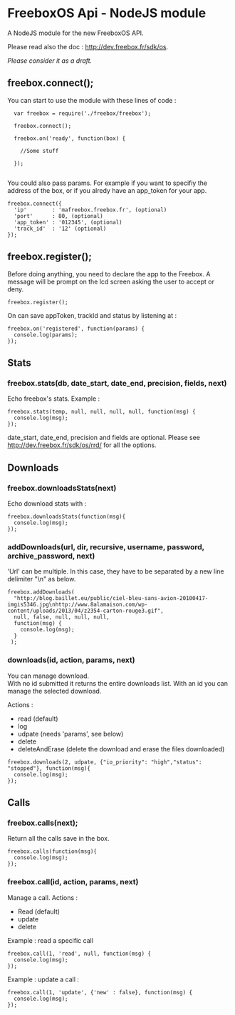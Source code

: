 FreeboxOS Api - NodeJS module
===============

A NodeJS module for the new FreeboxOS API.

Please read also the doc : http://dev.freebox.fr/sdk/os.

*Please consider it as a draft.*

freebox.connect();
------
You can start to use the module with these lines of code :

```
  var freebox = require('./freebox/freebox'); 

  freebox.connect();
  
  freebox.on('ready', function(box) {
  
    //Some stuff
  
  });
  
```

You could also pass params. For example if you want to specifiy the address of the box, or if you alredy have an app_token for your app.

```
freebox.connect({
  'ip'        : 'mafreebox.freebox.fr', (optional)
  'port'      : 80, (optional)
  'app_token' : '012345', (optional)
  'track_id'  : '12' (optional)
});
```


freebox.register();
------------------------------
Before doing anything, you need to declare the app to the Freebox. A message will be prompt on the lcd screen asking the user to accept or deny.

```
freebox.register();
```

On can save appToken, trackId and status by listening at :

```
freebox.on('registered', function(params) {
  console.log(params);
});
```

Stats
-------
### freebox.stats(db, date_start, date_end, precision, fields, next)
Echo freebox's stats. Example :
```
freebox.stats(temp, null, null, null, null, function(msg) {
  console.log(msg);
});
```
date_start, date_end, precision and fields are optional.
Please see http://dev.freebox.fr/sdk/os/rrd/ for all the options.

Downloads
--------- 

### freebox.downloadsStats(next)
Echo download stats with :
```
freebox.downloadsStats(function(msg){
  console.log(msg);
});
```

### addDownloads(url, dir, recursive, username, password, archive_password, next)

'Url' can be multiple. In this case, they have to be separated by a new line delimiter "\n" as below.
```
freebox.addDownloads(
  "http://blog.baillet.eu/public/ciel-bleu-sans-avion-20100417-imgis5346.jpg\nhttp://www.8alamaison.com/wp-content/uploads/2013/04/z2354-carton-rouge3.gif",
  null, false, null, null, null,
  function(msg) {
    console.log(msg);
  }
 );
```

### downloads(id, action, params, next)
You can manage download.   
With no id submitted it returns the entire downloads list.
With an id you can manage the selected download.

Actions :
- read (default)
- log
- udpate (needs 'params', see below)
- delete
- deleteAndErase (delete the download and erase the files downloaded)   

```
freebox.downloads(2, udpate, {"io_priority": "high","status": "stopped"}, function(msg){
  console.log(msg);
});
```

Calls
-----
### freebox.calls(next);
Return all the calls save in the box.
```
freebox.calls(function(msg){
  console.log(msg);
});
```

### freebox.call(id, action, params, next)
Manage a call.
Actions :
- Read (default)
- update
- delete

Example : read a specific call
```
freebox.call(1, 'read', null, function(msg) {
  console.log(msg);
});
```
Example : update a call :
```
freebox.call(1, 'update', {'new' : false}, function(msg) {
  console.log(msg);
});
```







